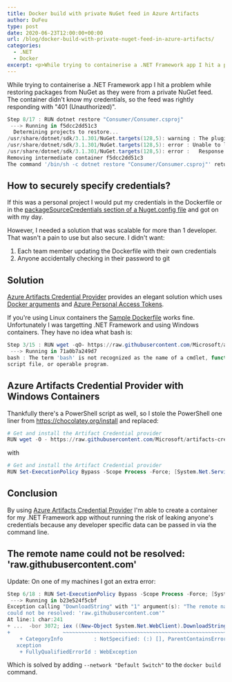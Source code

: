 ```yaml
---
title: Docker build with private NuGet feed in Azure Artifacts
author: DuFeu
type: post
date: 2020-06-23T12:00:00+00:00
url: /blog/docker-build-with-private-nuget-feed-in-azure-artifacts/
categories:
  - .NET
  - Docker
excerpt: <p>While trying to containerise a .NET Framework app I hit a problem while trying to restore packages from NuGet that were from a private NuGet feed. The container didn't know my credentials, so the feed was rightly responding with "401 (Unauthorized)".</p><p>Here's how I used <a href="https://github.com/Microsoft/artifacts-credprovider">Azure Artifacts Credential Provider</a> with Windows Containers to solve it.</p>
---
```


While trying to containerise a .NET Framework app I hit a problem while restoring packages from NuGet as they were from a private NuGet feed. The container didn't know my credentials, so the feed was rightly responding with "401 (Unauthorized)".

```powershell
Step 8/17 : RUN dotnet restore "Consumer/Consumer.csproj"
 ---> Running in f5dcc2dd51c3
  Determining projects to restore...
/usr/share/dotnet/sdk/3.1.301/NuGet.targets(128,5): warning : The plugin credential provider could not acquire credentials. Authentication may require manual action. Consider re-running the command with --interactive for `dotnet`, /p:NuGetInteractive="true" for MSBuild or removing the -NonInteractive switch for `NuGet` [/src/Consumer/Consumer.csproj]
/usr/share/dotnet/sdk/3.1.301/NuGet.targets(128,5): error : Unable to load the service index for source https://pkgs.dev.azure.com/anon/GeneralPlayground/_packaging/docker/nuget/v3/index.json. [/src/Consumer/Consumer.csproj]
/usr/share/dotnet/sdk/3.1.301/NuGet.targets(128,5): error :   Response status code does not indicate success: 401 (Unauthorized). [/src/Consumer/Consumer.csproj]
Removing intermediate container f5dcc2dd51c3
The command '/bin/sh -c dotnet restore "Consumer/Consumer.csproj"' returned a non-zero code: 1
```

## How to securely specify credentials?

If this was a personal project I would put my credentials in the Dockerfile or in the [packageSourceCredentials section of a Nuget.config file](https://github.com/NuGet/docs.microsoft.com-nuget/blob/master/docs/reference/nuget-config-file.md#packagesourcecredentials) and got on with my day.

However, I needed a solution that was scalable for more than 1 developer. That wasn't a pain to use but also secure. I didn't want:

1. Each team member updating the Dockerfile with their own credentials
2. Anyone accidentally checking in their password to git

## Solution

[Azure Artifacts Credential Provider](https://github.com/Microsoft/artifacts-credprovider) provides an elegant solution which uses [Docker arguments](https://docs.docker.com/engine/reference/builder/#arg) and [Azure Personal Access Tokens](https://docs.docker.com/engine/reference/builder/#arg).

If you're using Linux containers the [Sample Dockerfile](https://github.com/microsoft/artifacts-credprovider#docker-containers) works fine. Unfortunately I was targetting .NET Framework and using Windows containers. They have no idea what bash is:

```powershell
Step 3/15 : RUN wget -qO- https://raw.githubusercontent.com/Microsoft/artifacts-credprovider/master/helpers/installcredprovider.sh | bash
 ---> Running in 71a0b7a249d7
bash : The term 'bash' is not recognized as the name of a cmdlet, function,
script file, or operable program.
```

## Azure Artifacts Credential Provider with Windows Containers

Thankfully there's a PowerShell script as well, so I stole the PowerShell one liner from <https://chocolatey.org/install> and replaced:

```powershell
# Get and install the Artifact Credential provider
RUN wget -O - https://raw.githubusercontent.com/Microsoft/artifacts-credprovider/master/helpers/installcredprovider.sh  | bash
```

with

```powershell
# Get and install the Artifact Credential provider
RUN Set-ExecutionPolicy Bypass -Scope Process -Force; [System.Net.ServicePointManager]::SecurityProtocol = [System.Net.ServicePointManager]::SecurityProtocol -bor 3072; iex ((New-Object System.Net.WebClient).DownloadString('https://raw.githubusercontent.com/microsoft/artifacts-credprovider/master/helpers/installcredprovider.ps1'))
```

## Conclusion

By using [Azure Artifacts Credential Provider](https://github.com/Microsoft/artifacts-credprovider) I'm able to create a container for my .NET Framework app without running the risk of leaking anyone's credentials because any developer specific data can be passed in via the command line.

## The remote name could not be resolved: 'raw.githubusercontent.com'

Update: On one of my machines I got an extra error:

```powershell
Step 6/18 : RUN Set-ExecutionPolicy Bypass -Scope Process -Force; [System.Net.ServicePointManager]::SecurityProtocol = [System.Net.ServicePointManager]::SecurityProtocol -bor 3072; iex ((New-Object System.Net.WebClient).DownloadString('https://raw.githubusercontent.com/microsoft/artifacts-credprovider/master/helpers/installcredprovider.ps1'))
 ---> Running in b23e524f5cbf
Exception calling "DownloadString" with "1" argument(s): "The remote name
could not be resolved: 'raw.githubusercontent.com'"
At line:1 char:241
+ ...  -bor 3072; iex ((New-Object System.Net.WebClient).DownloadString('ht ...
+                 ~~~~~~~~~~~~~~~~~~~~~~~~~~~~~~~~~~~~~~~~~~~~~~~~~~~~~~~~~
    + CategoryInfo          : NotSpecified: (:) [], ParentContainsErrorRecordE
   xception
    + FullyQualifiedErrorId : WebException
```

Which is solved by adding `--network "Default Switch"` to the `docker build` command.
